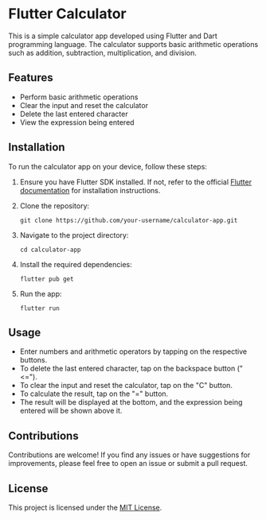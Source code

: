 # Flutter Calculator

This is a simple calculator app developed using Flutter and Dart programming language. The calculator supports basic arithmetic operations such as addition, subtraction, multiplication, and division.

## Features

- Perform basic arithmetic operations
- Clear the input and reset the calculator
- Delete the last entered character
- View the expression being entered

## Installation

To run the calculator app on your device, follow these steps:

1. Ensure you have Flutter SDK installed. If not, refer to the official [Flutter documentation](https://flutter.dev/docs/get-started/install) for installation instructions.

2. Clone the repository:

   ```
   git clone https://github.com/your-username/calculator-app.git
   ```

3. Navigate to the project directory:

   ```
   cd calculator-app
   ```

4. Install the required dependencies:

   ```
   flutter pub get
   ```

5. Run the app:

   ```
   flutter run
   ```

## Usage

- Enter numbers and arithmetic operators by tapping on the respective buttons.
- To delete the last entered character, tap on the backspace button ("<=").
- To clear the input and reset the calculator, tap on the "C" button.
- To calculate the result, tap on the "=" button.
- The result will be displayed at the bottom, and the expression being entered will be shown above it.

## Contributions

Contributions are welcome! If you find any issues or have suggestions for improvements, please feel free to open an issue or submit a pull request.

## License

This project is licensed under the [MIT License](LICENSE).
